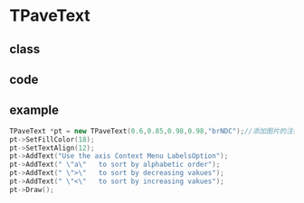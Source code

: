 <!-- TPaveText.md --- 
;; 
;; Description: 
;; Author: Hongyi Wu(吴鸿毅)
;; Email: wuhongyi@qq.com 
;; Created: 五 12月  5 12:32:36 2014 (+0800)
;; Last-Updated: 六 8月 13 12:39:17 2016 (+0800)
;;           By: Hongyi Wu(吴鸿毅)
;;     Update #: 2
;; URL: http://wuhongyi.github.io -->

# TPaveText

## class


## code


## example

```cpp
TPaveText *pt = new TPaveText(0.6,0.85,0.98,0.98,"brNDC");//添加图片的注释。
pt->SetFillColor(18);
pt->SetTextAlign(12);
pt->AddText("Use the axis Context Menu LabelsOption");
pt->AddText(" \"a\"   to sort by alphabetic order");
pt->AddText(" \">\"   to sort by decreasing vakues");
pt->AddText(" \"<\"   to sort by increasing vakues");
pt->Draw();
```





<!-- TPaveText.md ends here -->
